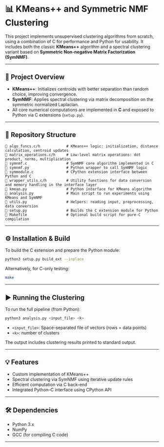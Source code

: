 # 📊 KMeans++ and Symmetric NMF Clustering

This project implements unsupervised clustering algorithms from scratch, using a combination of C for performance and Python for usability. It includes both the classic **KMeans++** algorithm and a spectral clustering variant based on **Symmetric Non-negative Matrix Factorization (SymNMF)**.

---

## 🧠 Project Overview

- **KMeans++**: Initializes centroids with better separation than random choice, improving convergence.
- **SymNMF**: Applies spectral clustering via matrix decomposition on the symmetric normalized Laplacian.
- All core numerical computations are implemented in **C** and exposed to Python via C extensions (`setup.py`).

---

## 📁 Repository Structure

```
📄 algo_funcs.c/h            # KMeans++ logic: initialization, distance calculation, centroid updates
📄 matrix_operations.c/h     # Low-level matrix operations: dot product, norms, multiplication
📄 symnmf.c                  # SymNMF core algorithm implemented in C
📄 symnmf.py                 # Python wrapper to call SymNMF logic
📄 symmodule.c               # CPython extension interface between Python and C
📄 wrapper_utils.c/h         # Utility functions for data conversion and memory handling in the interface layer
📄 kmean.py                  # Python interface for KMeans algorithm
📄 analysis.py               # Main script to run experiments using KMeans and SymNMF
📄 utils.py                  # Helpers: reading input, preprocessing, data conversion
📄 setup.py                  # Builds the C extension module for Python
📄 Makefile                  # Optional build script for pure-C compilation
```

---

## ⚙️ Installation & Build

To build the C extension and prepare the Python module:

```bash
python3 setup.py build_ext --inplace
```

Alternatively, for C-only testing:
```bash
make
```

---

## ▶️ Running the Clustering

To run the full pipeline (from Python):
```bash
python3 analysis.py <input_file> <k>
```
- `<input_file>`: Space-separated file of vectors (rows = data points)
- `<k>`: number of clusters

The output includes clustering results printed to standard output.

---

## 💡 Features

- Custom implementation of KMeans++
- Spectral clustering via SymNMF using iterative update rules
- Efficient computation via C back-end
- Integrated Python–C interface using CPython API

---

## 🛠️ Dependencies

- Python 3.x
- NumPy
- GCC (for compiling C code)

---
